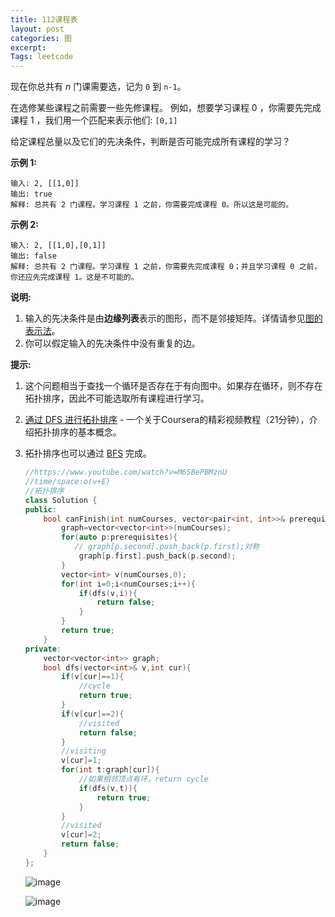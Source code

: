 ```yaml
---
title: 112课程表
layout: post
categories: 图
excerpt: 
Tags: leetcode
---
```


现在你总共有 *n* 门课需要选，记为 `0` 到 `n-1`。

在选修某些课程之前需要一些先修课程。 例如，想要学习课程 0 ，你需要先完成课程 1 ，我们用一个匹配来表示他们: `[0,1]`

给定课程总量以及它们的先决条件，判断是否可能完成所有课程的学习？

**示例 1:**

```
输入: 2, [[1,0]] 
输出: true
解释: 总共有 2 门课程。学习课程 1 之前，你需要完成课程 0。所以这是可能的。
```

**示例 2:**

```
输入: 2, [[1,0],[0,1]]
输出: false
解释: 总共有 2 门课程。学习课程 1 之前，你需要先完成课程 0；并且学习课程 0 之前，你还应先完成课程 1。这是不可能的。
```

**说明:**

1. 输入的先决条件是由**边缘列表**表示的图形，而不是邻接矩阵。详情请参见[图的表示法](http://blog.csdn.net/woaidapaopao/article/details/51732947)。
2. 你可以假定输入的先决条件中没有重复的边。

**提示:**

1. 这个问题相当于查找一个循环是否存在于有向图中。如果存在循环，则不存在拓扑排序，因此不可能选取所有课程进行学习。

2. [通过 DFS 进行拓扑排序](https://www.coursera.org/specializations/algorithms) - 一个关于Coursera的精彩视频教程（21分钟），介绍拓扑排序的基本概念。

3. 拓扑排序也可以通过 [BFS](https://baike.baidu.com/item/%E5%AE%BD%E5%BA%A6%E4%BC%98%E5%85%88%E6%90%9C%E7%B4%A2/5224802?fr=aladdin&fromid=2148012&fromtitle=%E5%B9%BF%E5%BA%A6%E4%BC%98%E5%85%88%E6%90%9C%E7%B4%A2) 完成。

   ```c++
   //https://www.youtube.com/watch?v=M6SBePBMznU
   //time/space:o(v+E)
   //拓扑排序
   class Solution {
   public:
       bool canFinish(int numCourses, vector<pair<int, int>>& prerequisites) {
           graph=vector<vector<int>>(numCourses);
           for(auto p:prerequisites){
              // graph[p.second].push_back(p.first);对称
               graph[p.first].push_back(p.second);
           }
           vector<int> v(numCourses,0);
           for(int i=0;i<numCourses;i++){
               if(dfs(v,i)){
                   return false;
               }
           }
           return true;
       }
   private:
       vector<vector<int>> graph;
       bool dfs(vector<int>& v,int cur){
           if(v[cur]==1){
               //cycle
               return true;
           }
           if(v[cur]==2){
               //visited
               return false;
           }
           //visiting
           v[cur]=1;
           for(int t:graph[cur]){
               //如果相邻顶点有环，return cycle
               if(dfs(v,t)){
                   return true;
               }
           }
           //visited
           v[cur]=2;
           return false;
       }
   };
   ```

   ![image](https://ws4.sinaimg.cn/large/006tNc79ly1g2b7tzc0q1j30qo0f0abv.jpg)

   ![image](https://ws1.sinaimg.cn/large/006tNc79ly1g2b7ugyg1cj30qo0f00u3.jpg)

   